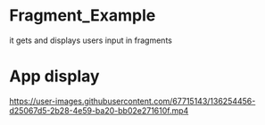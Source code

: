 # Fragment_Example
it gets and displays users input in fragments
# App display
https://user-images.githubusercontent.com/67715143/136254456-d25067d5-2b28-4e59-ba20-bb02e271610f.mp4

